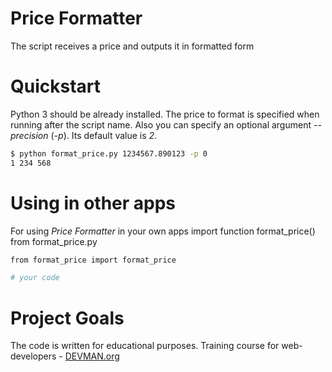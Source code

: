 # Price Formatter

The script receives a price and outputs it in formatted form

# Quickstart

Python 3 should be already installed.
The price to format is specified when running after the script name.
Also you can specify an optional argument _--precision_ (_-p_). Its default value is _2_.

```bash
$ python format_price.py 1234567.890123 -p 0
1 234 568
```

# Using in other apps

For using _Price Formatter_ in your own apps import function format_price() from format_price.py

```bash
from format_price import format_price

# your code
```


# Project Goals

The code is written for educational purposes. Training course for web-developers - [DEVMAN.org](https://devman.org)
